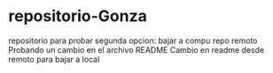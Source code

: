 # repositorio-Gonza
repositorio para probar segunda opcion: bajar a compu repo remoto
Probando un cambio en el archivo README
Cambio en readme desde remoto para bajar a local
